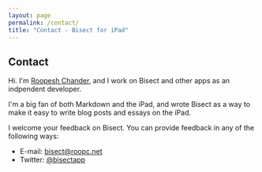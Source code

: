 ```yaml
---
layout: page
permalink: /contact/
title: "Contact - Bisect for iPad"
---
```


## Contact

Hi. I'm [Roopesh Chander][], and I work on Bisect and other apps
as an indpendent developer.

I'm a big fan of both Markdown and the iPad, and wrote Bisect as a way
to make it easy to write blog posts and essays on the iPad.

I welcome your feedback on Bisect. You can provide feedback in any of
the following ways:

  - E-mail: bisect@roopc.net
  - Twitter: [@bisectapp][]

[Roopesh Chander]: http://roopc.net/
[@bisectapp]: http://www.twitter.com/bisectapp

